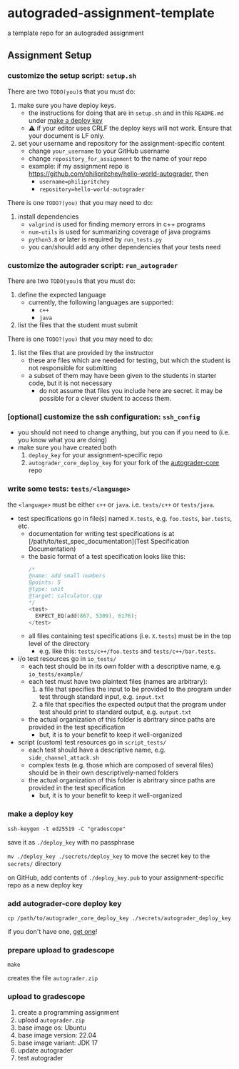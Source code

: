 # autograded-assignment-template
a template repo for an autograded assignment

## Assignment Setup

### customize the setup script: `setup.sh`

There are two `TODO(you)`s that you must do:

1. make sure you have deploy keys.
   * the instructions for doing that are in `setup.sh` and in this `README.md` under [make a deploy key](#make-a-deploy-key)
   * :warning: if your editor uses CRLF the deploy keys will not work. Ensure that your document is LF only.
2. set your username and repository for the assignment-specific content
   * change `your_username` to your GitHub username
   * change `repository_for_assignment` to the name of your repo
   * example: if my assignment repo is https://github.com/philipritchey/hello-world-autograder, then
     * `username=philipritchey`
     * `repository=hello-world-autograder`

There is one `TODO?(you)` that you may need to do:

1. install dependencies
   * `valgrind` is used for finding memory errors in c++ programs
   * `num-utils` is used for summarizing coverage of java programs
   * `python3.8` or later is required by `run_tests.py`
   * you can/should add any other dependencies that your tests need

### customize the autograder script: `run_autograder`

There are two  `TODO(you)`s that you must do:

1. define the expected language
   * currently, the following languages are supported:
      * `c++`
      * `java`
2. list the files that the student must submit

There is one `TODO?(you)` that you may need to do:

1. list the files that are provided by the instructor
   * these are files which are needed for testing, but which the student is not responsible for submitting
   * a subset of them may have been given to the students in starter code, but it is not necessary
     * do not assume that files you include here are secret.  it may be possible for a clever student to access them.

### [optional] customize the ssh configuration: `ssh_config`

* you should not need to change anything, but you can if you need to (i.e. you know what you are doing)
* make sure you have created both
  1. `deploy_key` for your assignment-specific repo
  2. `autograder_core_deploy_key` for your fork of the [autograder-core](https://github.com/philipritchey/autograder-core) repo 

### write some tests: `tests/<language>`

the `<language>` must be either `c++` or `java`. i.e. `tests/c++` or `tests/java`.

* test specifications go in file(s) named `X.tests`, e.g. `foo.tests`, `bar.tests`, etc.
  * documentation for writing test specifications is at [/path/to/test_spec_documentation](Test Specification Documentation)
  * the basic format of a test specification looks like this:
    ```c++
    /*
    @name: add small numbers
    @points: 5
    @type: unit
    @target: calculator.cpp
    */
    <test>
      EXPECT_EQ(add(867, 5309), 6176);
    </test>
    ```
  * all files containing test specifications (i.e. `X.tests`) must be in the top level of the directory
    * e.g. like this: `tests/c++/foo.tests` and `tests/c++/bar.tests`.
* i/o test resources go in `io_tests/`
  * each test should be in its own folder with a descriptive name, e.g. `io_tests/example/`
  * each test must have two plaintext files (names are arbitrary):
    1. a file that specifies the input to be provided to the program under test through standard input, e.g. `input.txt`
    2. a file that specifies the expected output that the program under test should print to standard output, e.g. `output.txt`
  * the actual organization of this folder is abritrary since paths are provided in the test specification
    * but, it is to your benefit to keep it well-organized
* script (custom) test resources go in `script_tests/`
  * each test should have a descriptive name, e.g. `side_channel_attack.sh`
  * complex tests (e.g. those which are composed of several files) should be in their own descriptively-named folders
  * the actual organization of this folder is abritrary since paths are provided in the test specification
    * but, it is to your benefit to keep it well-organized


### make a deploy key
`ssh-keygen -t ed25519 -C "gradescope"`

save it as `./deploy_key` with no passphrase

`mv ./deploy_key ./secrets/deploy_key` to move the secret key to the `secrets/` directory

on GitHub, add contents of `./deploy_key.pub` to your assignment-specific repo as a new deploy key

### add autograder-core deploy key

`cp /path/to/autograder_core_deploy_key ./secrets/autograder_deploy_key`

if you don't have one, [get one](https://github.com/philipritchey/autograder-core)!

### prepare upload to gradescope
`make`

creates the file `autograder.zip`

### upload to gradescope
1. create a programming assignment
2. upload `autograder.zip`
3. base image os: Ubuntu
4. base image version: 22.04
5. base image variant: JDK 17
6. update autograder
7. test autograder
